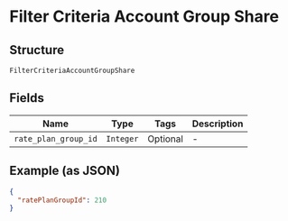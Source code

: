 
# Filter Criteria Account Group Share

## Structure

`FilterCriteriaAccountGroupShare`

## Fields

| Name | Type | Tags | Description |
|  --- | --- | --- | --- |
| `rate_plan_group_id` | `Integer` | Optional | - |

## Example (as JSON)

```json
{
  "ratePlanGroupId": 210
}
```

